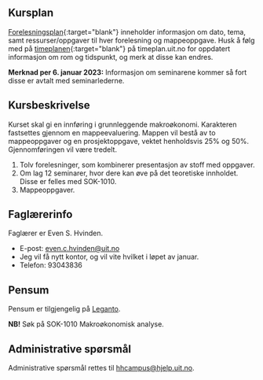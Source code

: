 
## Kursplan  

[Forelesningsplan](forelesningsplan.html){:target="blank"} inneholder informasjon om dato, tema, samt ressurser/oppgaver til hver forelesning og mappeoppgave. Husk å følg med på [timeplanen](https://timeplan.uit.no/){:target="blank"} på timeplan.uit.no for oppdatert informasjon om rom og tidspunkt, og merk at disse kan endres. 

**Merknad per 6. januar 2023:** Informasjon om seminarene kommer så fort disse er avtalt med seminarlederne. 

## Kursbeskrivelse
Kurset skal gi en innføring i grunnleggende makroøkonomi. Karakteren fastsettes gjennom en mappeevaluering. Mappen vil bestå av to mappeoppgaver og en prosjektoppgave, vektet henholdsvis 25% og 50%. Gjennomføringen vil være tredelt.

1. Tolv forelesninger, som kombinerer presentasjon av stoff med oppgaver.
2. Om lag 12 seminarer, hvor dere kan øve på det teoretiske innholdet. Disse er felles med SOK-1010.
3. Mappeoppgaver.

## Faglærerinfo

Faglærer er Even S. Hvinden. 

- E-post: [even.c.hvinden@uit.no](mailto:even.c.hvinden@uit.no)
- Jeg vil få nytt kontor, og vil vite hvilket i løpet av januar.
- Telefon: 93043836

## Pensum

Pensum er tilgjengelig på [Leganto](https://bibsys-c.alma.exlibrisgroup.com/leganto/readinglist/searchlists). 

**NB!** Søk på SOK-1010 Makroøkonomisk analyse. 

## Administrative spørsmål

Administrative spørsmål rettes til [hhcampus@hjelp.uit.no](mailto:hhcampus@hjelp.uit.no). 



